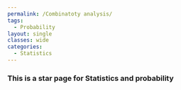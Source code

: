 ```yaml
---
permalink: /Combinatoty analysis/
tags:
  - Probability
layout: single
classes: wide
categories:
  - Statistics
---
```


### This is a star page for Statistics and probability
